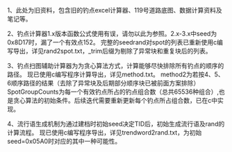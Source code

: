 1、此处为旧资料，包含旧的钓点excel计算器、119号道路底图、数据计算资料及笔记等。

2、钓点计算器1.x版本函数公式使用有误，请勿以此为参照。2.x-3.x中seed为0x8D17时，漏了一个有效点152。
完整的seedrand对spot的列表已重新使用c编写导出，详见rand2spot.txt，_trim后缀为剔除了异常块和重复块后的列表。

3、钓点扫图辅助计算器为为贪心算法方式，计算能够尽快排除所有钓点的顺序的路径。
现已使用c编写程序计算导出，详见method.txt。
method2为若按4、5、6顺序路径的结果（去除了异常块及后期部分顺序块已被前面方案排除）
SpotGroupCounts为每一个有效钓点所占的钓点组合数（总共65536种组合）,也是贪心算法的初始条件。后续迭代需要重新更新每个钓点所占组合数，已在c中实现。

4、流行语生成机制为通过建档时初始seed决定TID后，初始生成流行语及rand的计算流程。
现已使用c编写程序导出，详见trendword2rand.txt，为初始seed=0x05A0时对应的其中一种可能性。
